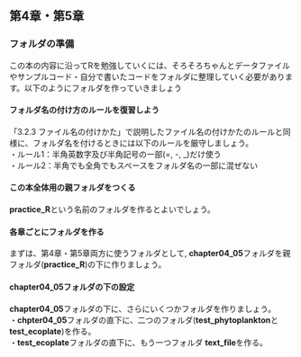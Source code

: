 ## 第4章・第5章

### フォルダの準備
この本の内容に沿ってRを勉強していくには、そろそろちゃんとデータファイルやサンプルコード・自分で書いたコードをフォルダに整理していく必要があります。以下のようにフォルダを作っていきましょう

#### フォルダ名の付け方のルールを復習しよう
「3.2.3 ファイル名の付けかた」で説明したファイル名の付けかたのルールと同様に、フォルダ名を付けるときには以下のルールを厳守しましょう。<br>
・ルール1：半角英数字及び半角記号の一部(=, -, _)だけ使う<br>
・ルール2：半角でも全角でもスペースをフォルダ名の一部に混ぜない<br>

#### この本全体用の親フォルダをつくる
<b>practice_R</b>という名前のフォルダを作るとよいでしょう。

#### 各章ごとにフォルダを作る
まずは、第4章・第5章両方に使うフォルダとして, <b>chapter04_05</b>フォルダを親フォルダ(<b>practice_R</b>)の下に作りましょう。

#### chapter04_05フォルダの下の設定
<b>chapter04_05</b>フォルダの下に、さらにいくつかフォルダを作りましょう。<br>
・<b>chpter04_05</b>フォルダの直下に、二つのフォルダ(<b>test_phytoplankton</b>と<b>test_ecoplate</b>)を作る。<br>
・<b>test_ecoplate</b>フォルダの直下に、もう一つフォルダ <b>text_file</b>を作る。<br>

